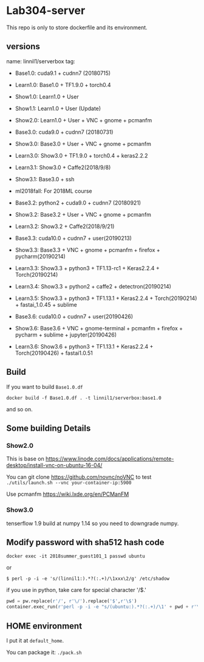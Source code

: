 # Lab304-server

This repo is only to store dockerfile and its environment.

## versions
name: linnil1/serverbox
tag:
* Base1.0: cuda9.1 + cudnn7 (20180715)
* Learn1.0: Base1.0 + TF1.9.0 + torch0.4
* Show1.0: Learn1.0 + User
* Show1.1: Learn1.0 + User (Update)
* Show2.0: Learn1.0 + User + VNC + gnome + pcmanfm

* Base3.0: cuda9.0  + cudnn7 (20180731)
* Show3.0: Base3.0 + User + VNC + gnome + pcmanfm
* Learn3.0: Show3.0 + TF1.9.0 + torch0.4 + keras2.2.2
* Learn3.1: Show3.0 + Caffe2(2018/9/8) 
* Show3.1: Base3.0 + ssh
* ml2018fall: For 2018ML course
* Base3.2: python2 + cuda9.0  + cudnn7 (20180921)
* Show3.2: Base3.2 + User + VNC + gnome + pcmanfm
* Learn3.2: Show3.2 + Caffe2(2018/9/21)

* Base3.3: cuda10.0 + cudnn7 + user(20190213)
* Show3.3: Base3.3 + VNC + gnome + pcmanfm + firefox + pycharm(20190214)
* Learn3.3: Show3.3 + python3 + TF1.13-rc1 + Keras2.2.4 + Torch(20190214)
* Learn3.4: Show3.3 + python2 + caffe2 + detectron(20190214)
* Learn3.5: Show3.3 + python3 + TF1.13.1 + Keras2.2.4 + Torch(20190214) + fastai_1.0.45 + sublime

* Base3.6: cuda10.0 + cudnn7 + user(20190426)
* Show3.6: Base3.6 + VNC + gnome-terminal + pcmanfm + firefox + pycharm + sublime + jupyter(20190426)
* Learn3.6: Show3.6 + python3 + TF1.13.1 + Keras2.2.4 + Torch(20190426) + fastai1.0.51

## Build

If you want to build `Base1.0.df`

`docker build -f Base1.0.df . -t linnil1/serverbox:base1.0`

and so on.

## Some building Details

### Show2.0
This is base on https://www.linode.com/docs/applications/remote-desktop/install-vnc-on-ubuntu-16-04/

You can git clone https://github.com/novnc/noVNC to test
`./utils/launch.sh --vnc your-container-ip:5900`

Use pcmanfm
https://wiki.lxde.org/en/PCManFM


### Show3.0
tenserflow 1.9 build at numpy 1.14
so you need to downgrade numpy.


## Modify password with sha512 hash code
`docker exec -it 2018summer_guest101_1 passwd ubuntu`

or

`$ perl -p -i -e 's/(linnil1:).*?(:.+)/\1xxx\2/g' /etc/shadow`

if you use in python, take care for special character '/$.'

``` python
pwd = pw.replace(r'/', r'\/').replace('$',r'\$')                                                                                                                   
container.exec_run(r'perl -p -i -e "s/(ubuntu:).*?(:.+)/\1' + pwd + r'\2/g" /etc/shadow')
```

## HOME environment
I put it at `default_home`.

You can package it:
`./pack.sh`
